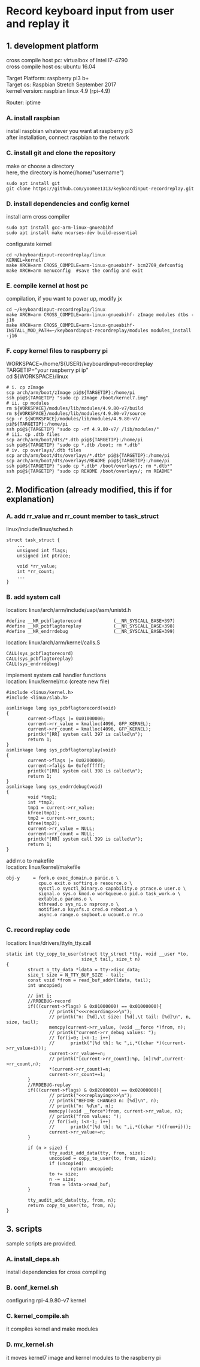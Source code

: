 # Record keyboard input from user and replay it


## 1. development platform
cross compile host pc: virtualbox of Intel I7-4790  
cross compile host os: ubuntu 16.04  
  
Target Platform: raspberry pi3 b+  
Target os: Raspbian Stretch September 2017  
kernel version: raspbian linux 4.9 (rpi-4.9)  
  
Router: iptime  
  
### A. install raspbian
install raspbian whatever you want at raspberry pi3  
after installation, connect raspbian to the network  
  
### C. install git and clone the repository
make or choose a directory  
here, the directory is home(/home/"username")  
```
sudo apt install git
git clone https://github.com/yoomee1313/keyboardinput-recordreplay.git
```

### D. install dependencies and config kernel
install arm cross compiler  
```
sudo apt install gcc-arm-linux-gnueabihf
sudo apt install make ncurses-dev build-essential
```
configurate kernel  
```
cd ~/keyboardinput-recordreplay/linux
KERNEL=kernel7
make ARCH=arm CROSS_COMPILE=arm-linux-gnueabihf- bcm2709_defconfig
make ARCH=arm menuconfig  #save the config and exit
```

### E. compile kernel at host pc
compilation, if you want to power up, modify jx  
```
cd ~/keyboardinput-recordreplay/linux
make ARCH=arm CROSS_COMPILE=arm-linux-gnueabihf- zImage modules dtbs -j16
make ARCH=arm CROSS_COMPILE=arm-linux-gnueabihf- INSTALL_MOD_PATH=~/keyboardinput-recordreplay/modules modules_install -j16
```

### F. copy kernel files to raspberry pi
WORKSPACE=/home/${USER}/keyboardinput-recordreplay  
TARGETIP="your raspberry pi ip"  
cd ${WORKSPACE}/linux  
```
# i. cp zImage
scp arch/arm/boot/zImage pi@${TARGETIP}:/home/pi
ssh pi@${TARGETIP} "sudo cp zImage /boot/kernel7.img"
# ii. cp modules
rm ${WORKSPACE}/modules/lib/modules/4.9.80-v7/build
rm ${WORKSPACE}/modules/lib/modules/4.9.80-v7/source
scp -r ${WORKSPACE}/modules/lib/modules/4.9.80-v7/ pi@${TARGETIP}:/home/pi
ssh pi@${TARGETIP} "sudo cp -rf 4.9.80-v7/ /lib/modules/"
# iii. cp .dtb files
scp arch/arm/boot/dts/*.dtb pi@${TARGETIP}:/home/pi
ssh pi@${TARGETIP} "sudo cp *.dtb /boot; rm *.dtb"
# iv. cp overlays/.dtb files
scp arch/arm/boot/dts/overlays/*.dtb* pi@${TARGETIP}:/home/pi
scp arch/arm/boot/dts/overlays/README pi@${TARGETIP}:/home/pi
ssh pi@${TARGETIP} "sudo cp *.dtb* /boot/overlays/; rm *.dtb*"
ssh pi@${TARGETIP} "sudo cp README /boot/overlays/; rm README"
```

## 2. Modification (already modified, this if for explanation)

### A. add rr_value and rr_count member to task_struct
linux/include/linux/sched.h  
```
struct task_struct {
    ...
    unsigned int flags;
    unsigned int ptrace;

    void *rr_value;
    int *rr_count;
    ...
}
```
### B. add system call
location: linux/arch/arm/include/uapi/asm/unistd.h  
```
#define __NR_pcbflagtorecord            (__NR_SYSCALL_BASE+397)
#define __NR_pcbflagtoreplay            (__NR_SYSCALL_BASE+398)
#define __NR_endrrdebug                 (__NR_SYSCALL_BASE+399)
```
location: linux/arch/arm/kernel/calls.S  
```
CALL(sys_pcbflagtorecord)
CALL(sys_pcbflagtoreplay)
CALL(sys_endrrdebug)
```
implement system call handler functions  
location: linux/kernel/rr.c (create new file)  
```
#include <linux/kernel.h>
#include <linux/slab.h>

asmlinkage long sys_pcbflagtorecord(void)
{
        current->flags |= 0x01000000;
        current->rr_value = kmalloc(4096, GFP_KERNEL);
        current->rr_count = kmalloc(4096, GFP_KERNEL);
        printk("[RR] system call 397 is called\n");
        return 1;
}
asmlinkage long sys_pcbflagtoreplay(void)
{
        current->flags |= 0x02000000;
        current->falgs &= 0xfeffffff;
        printk("[RR] system call 398 is called\n");
        return 1;
}
asmlinkage long sys_endrrdebug(void)
{
        void *tmp1;
        int *tmp2;
        tmp1 = current->rr_value;
        kfree(tmp1);
        tmp2 = current->rr_count;
        kfree(tmp2);
        current->rr_value = NULL;
        current->rr_count = NULL;
        printk("[RR] system call 399 is called\n");
        return 1;
}

```
add rr.o to makefile  
location: linux/kernel/makefile  
```
obj-y     = fork.o exec_domain.o panic.o \
            cpu.o exit.o softirq.o resource.o \
            sysctl.o sysctl_binary.o capability.o ptrace.o user.o \
            signal.o sys.o kmod.o workqueue.o pid.o task_work.o \
            extable.o params.o \
            kthread.o sys_ni.o nsproxy.o \
            notifier.o ksysfs.o cred.o reboot.o \
            async.o range.o smpboot.o ucount.o rr.o
```
### C. record replay code
location: linux/drivers/tty/n_tty.call  
```
static int tty_copy_to_user(struct tty_struct *tty, void __user *to,
                            size_t tail, size_t n)
{
        struct n_tty_data *ldata = tty->disc_data;
        size_t size = N_TTY_BUF_SIZE - tail;
        const void *from = read_buf_addr(ldata, tail);
        int uncopied;

        // int i;
        //RRDEBUG-record
        if(((current->flags) & 0x01000000) == 0x01000000){
                // printk("<<<recording>>>\n");
                // printk("n: [%d],\t size: [%d],\t tail: [%d]\n", n, size, tail);
                memcpy(current->rr_value, (void __force *)from, n);
                // printk("current->rr_debug values: ");
                // for(i=0; i<n-1; i++)
                //      printk("[%d th]: %c ",i,*((char *)(current->rr_value+i)));
                current->rr_value+=n;
                // printk("[current->rr_count]:%p, [n]:%d",current->rr_count,n);
                *(current->rr_count)=n;
                current->rr_count+=1;
        }
        //RRDEBUG-replay
        if(((current->flags) & 0x02000000) == 0x02000000){
                // printk("<<<replaying>>>\n");
                // printk("BEFORE CHANGED n: [%d]\n", n);
                // printk("n: %d\n", n);
                memcpy((void __force*)from, current->rr_value, n);
                // printk("from values: ");
                // for(i=0; i<n-1; i++)
                //      printk("[%d th]: %c ",i,*((char *)(from+i)));
                current->rr_value+=n;
        }

        if (n > size) {
                tty_audit_add_data(tty, from, size);
                uncopied = copy_to_user(to, from, size);
                if (uncopied)
                        return uncopied;
                to += size;
                n -= size;
                from = ldata->read_buf;
        }

        tty_audit_add_data(tty, from, n);
        return copy_to_user(to, from, n);
}
```
## 3. scripts
sample scripts are provided.  
### A. install_deps.sh
install dependencies for cross compiling  
### B. conf_kernel.sh
configuring rpi-4.9.80-v7 kernel  
### C. kernel_compile.sh
it compiles kernel and make modules  
### D. mv_kernel.sh
it moves kernel7 image and kernel modules to the raspberry pi  
